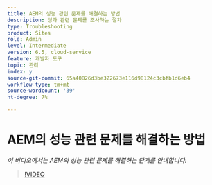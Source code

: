 ```yaml
---
title: AEM의 성능 관련 문제를 해결하는 방법
description: 성과 관련 문제를 조사하는 절차
type: Troubleshooting
product: Sites
role: Admin
level: Intermediate
version: 6.5, cloud-service
feature: 개발자 도구
topic: 관리
index: y
source-git-commit: 65a40826d3be322673e116d98124c3cbfb1d6eb4
workflow-type: tm+mt
source-wordcount: '39'
ht-degree: 7%

---
```



# AEM의 성능 관련 문제를 해결하는 방법

*이 비디오에서는 AEM의 성능 관련 문제를 해결하는 단계를 안내합니다.*

>[!VIDEO](https://video.tv.adobe.com/v/335472?quality=9&learn=on)